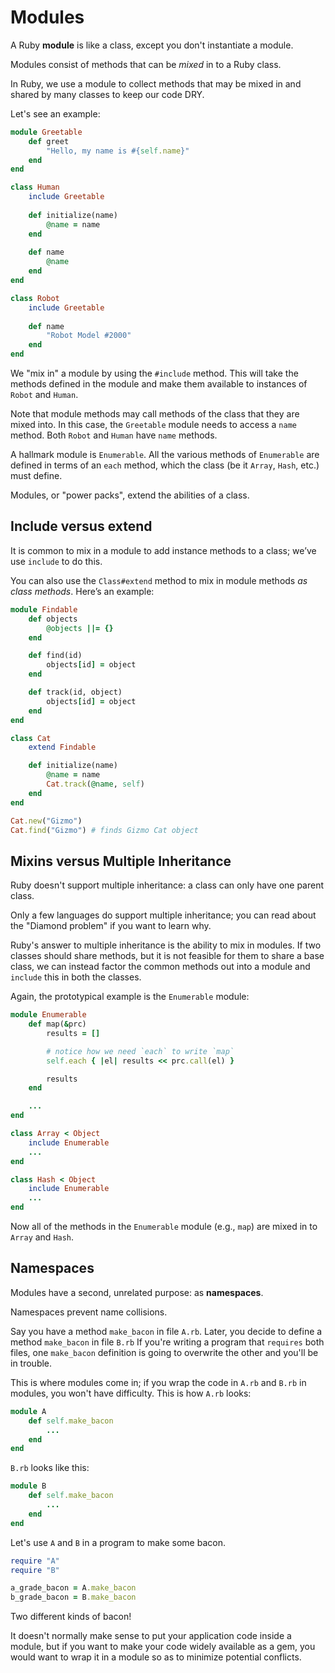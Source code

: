 # Modules

A Ruby **module** is like a class, except you don't instantiate a module. 

Modules consist of methods that can be *mixed* in to a Ruby class. 

In Ruby, we use a module to collect methods that may be mixed in and shared by many classes to keep our code DRY.

Let's see an example:

```rb
module Greetable
    def greet
        "Hello, my name is #{self.name}"
    end
end

class Human
    include Greetable
    
    def initialize(name)
        @name = name
    end
    
    def name
        @name
    end
end

class Robot
    include Greetable
    
    def name
        "Robot Model #2000"
    end
end
```

We "mix in" a module by using the `#include` method. This will take the methods defined in the module and make them available to instances of `Robot` and `Human`.

Note that module methods may call methods of the class that they are mixed into. In this case, the `Greetable` module needs to access a `name` method. Both `Robot` and `Human` have `name` methods.

A hallmark module is `Enumerable`. All the various methods of `Enumerable` are defined in terms of an `each` method, which the class (be it `Array`, `Hash`, etc.) must define.

Modules, or "power packs", extend the abilities of a class.

## Include versus extend

It is common to mix in a module to add instance methods to a class; we’ve use `include` to do this.

You can also use the `Class#extend` method to mix in module methods *as class methods*. Here’s an example:

```rb
module Findable
    def objects
        @objects ||= {}
    end

    def find(id)
        objects[id] = object
    end

    def track(id, object)
        objects[id] = object
    end
end

class Cat
    extend Findable

    def initialize(name)
        @name = name
        Cat.track(@name, self)
    end
end

Cat.new("Gizmo")
Cat.find("Gizmo") # finds Gizmo Cat object
```

## Mixins versus Multiple Inheritance

Ruby doesn't support multiple inheritance: a class can only have one parent class.

Only a few languages do support multiple inheritance; you can read about the "Diamond problem" if you want to learn why.

Ruby's answer to multiple inheritance is the ability to mix in modules. If two classes should share methods, but it is not feasible for them to share a base class, we can instead factor the common methods out into a module and `include` this in both the classes.

Again, the prototypical example is the `Enumerable` module:

```rb
module Enumerable
    def map(&prc)
        results = []

        # notice how we need `each` to write `map`
        self.each { |el| results << prc.call(el) }

        results
    end

    ...
end

class Array < Object
    include Enumerable
    ...
end

class Hash < Object
    include Enumerable
    ...
end
```

Now all of the methods in the `Enumerable` module (e.g., `map`) are mixed in to `Array` and `Hash`.

## Namespaces

Modules have a second, unrelated purpose: as **namespaces**.

Namespaces prevent name collisions.

Say you have a method `make_bacon` in file `A.rb`. Later, you decide to define a method `make_bacon` in file `B.rb` If you're writing a program that `requires` both files, one `make_bacon` definition is going to overwrite the other and you'll be in trouble.

This is where modules come in; if you wrap the code in `A.rb` and `B.rb` in modules, you won't have difficulty. This is how `A.rb` looks:

```rb
module A
    def self.make_bacon
        ...
    end
end
```

`B.rb` looks like this:

```rb
module B
    def self.make_bacon
        ...
    end
end
```

Let's use `A` and `B` in a program to make some bacon.

```rb
require "A"
require "B"

a_grade_bacon = A.make_bacon
b_grade_bacon = B.make_bacon
```

Two different kinds of bacon!

It doesn't normally make sense to put your application code inside a module, but if you want to make your code widely available as a gem, you would want to wrap it in a module so as to minimize potential conflicts.
